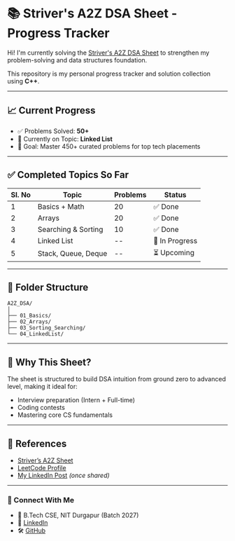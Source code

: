 # 📚 Striver's A2Z DSA Sheet - Progress Tracker

Hi! I'm currently solving the [Striver's A2Z DSA Sheet](https://takeuforward.org/interviews/strivers-sde-sheet-top-coding-interview-problems/) to strengthen my problem-solving and data structures foundation.

This repository is my personal progress tracker and solution collection using **C++**.

---

## 📈 Current Progress

- ✅ Problems Solved: **50+**
- 🧠 Currently on Topic: **Linked List**
- 🎯 Goal: Master 450+ curated problems for top tech placements

---

## ✅ Completed Topics So Far

| Sl. No | Topic                         | Problems | Status         |
|--------|-------------------------------|----------|----------------|
| 1      | Basics + Math                 | 20       | ✅ Done         |
| 2      | Arrays                        | 20       | ✅ Done         |
| 3      | Searching & Sorting           | 10       | ✅ Done         |
| 4      | Linked List                   | --       | 🔄 In Progress  |
| 5      | Stack, Queue, Deque           | --       | ⏳ Upcoming     |

---

## 📂 Folder Structure

```
A2Z_DSA/
│
├── 01_Basics/
├── 02_Arrays/
├── 03_Sorting_Searching/
└── 04_LinkedList/
```

---

## 🚀 Why This Sheet?

The sheet is structured to build DSA intuition from ground zero to advanced level, making it ideal for:
- Interview preparation (Intern + Full-time)
- Coding contests
- Mastering core CS fundamentals

---

## 🧾 References

- [Striver’s A2Z Sheet](https://takeuforward.org/interviews/strivers-sde-sheet-top-coding-interview-problems/)
- [LeetCode Profile](https://leetcode.com/yourusername/)
- [My LinkedIn Post](#) *(once shared)*

---

### 💬 Connect With Me

- 📍 B.Tech CSE, NIT Durgapur (Batch 2027)
- 🔗 [LinkedIn](https://linkedin.com/in/yourprofile)
- 🛠️ [GitHub](https://github.com/yourusername)
